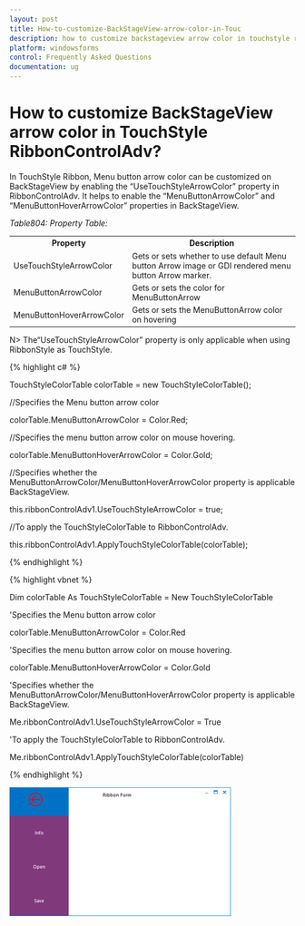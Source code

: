 ```yaml
---
layout: post
title: How-to-customize-BackStageView-arrow-color-in-Touc
description: how to customize backstageview arrow color in touchstyle ribboncontroladv?
platform: windowsforms
control: Frequently Asked Questions
documentation: ug
---
```


# How to customize BackStageView arrow color in TouchStyle RibbonControlAdv?

In TouchStyle Ribbon, Menu button arrow color can be customized on BackStageView by enabling the “UseTouchStyleArrowColor” property in RibbonControlAdv. It helps to enable the “MenuButtonArrowColor” and “MenuButtonHoverArrowColor” properties in BackStageView.

_Table804: Property Table:_

<table>
<tr>
<th>
Property</th><th>
Description</th></tr>
<tr>
<td>
UseTouchStyleArrowColor</td><td>
Gets or sets whether to use default Menu button Arrow image or GDI rendered menu button Arrow marker.</td></tr>
<tr>
<td>
MenuButtonArrowColor</td><td>
Gets or sets the color for MenuButtonArrow</td></tr>
<tr>
<td>
MenuButtonHoverArrowColor</td><td>
Gets or sets the MenuButtonArrow color on hovering</td></tr>
</table>


N> The“UseTouchStyleArrowColor” property is only applicable when using RibbonStyle as TouchStyle.


{% highlight c# %}


TouchStyleColorTable colorTable = new TouchStyleColorTable();

//Specifies the Menu button arrow color

colorTable.MenuButtonArrowColor = Color.Red;

//Specifies the menu button arrow color on mouse hovering.

colorTable.MenuButtonHoverArrowColor = Color.Gold;

//Specifies whether the MenuButtonArrowColor/MenuButtonHoverArrowColor property is applicable BackStageView.

this.ribbonControlAdv1.UseTouchStyleArrowColor = true;

//To apply the TouchStyleColorTable to RibbonControlAdv.

this.ribbonControlAdv1.ApplyTouchStyleColorTable(colorTable);

{% endhighlight  %}

{% highlight vbnet %}

Dim colorTable As TouchStyleColorTable = New TouchStyleColorTable

'Specifies the Menu button arrow color

colorTable.MenuButtonArrowColor = Color.Red

'Specifies the menu button arrow color on mouse hovering.

colorTable.MenuButtonHoverArrowColor = Color.Gold

'Specifies whether the MenuButtonArrowColor/MenuButtonHoverArrowColor property is applicable BackStageView.

Me.ribbonControlAdv1.UseTouchStyleArrowColor = True

'To apply the TouchStyleColorTable to RibbonControlAdv.

Me.ribbonControlAdv1.ApplyTouchStyleColorTable(colorTable)

{% endhighlight  %}



![](How-to-customize-BackStageView-arrow-color-in-Touc_images/How-to-customize-BackStageView-arrow-color-in-Touc_img2.png)



